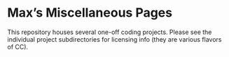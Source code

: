 # Max’s Miscellaneous Pages

This repository houses several one-off coding projects. Please see the individual project subdirectories for licensing info (they are various flavors of CC). 
